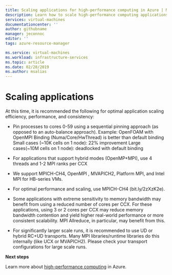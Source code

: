```yaml
---
title: Scaling applications for high-performance computing in Azure | Microsoft Docs
description: Learn how to scale high-performance computing applications for use on Azure VMs. 
services: virtual-machines
documentationcenter: ''
author: githubname
manager: jeconnoc
editor: ''
tags: azure-resource-manager

ms.service: virtual-machines
ms.workload: infrastructure-services
ms.topic: article
ms.date: 02/28/2019
ms.author: msalias
---
```


# Scaling applications

At this time, it is recommended the following for optimal application scaling efficiency, performance, and consistency:

- Pin processes to cores 0-59 using a sequential pinning approach (as opposed to an auto-balance approach). 
	Example: OpenFOAM with OpenMPI
	Binding (Numa/Core/HwThread) is better than default binding
	Small cases (~10K cells on 1 node): 22% improvement
	Large cases(~10M cells on 1 node): deadlocked with default binding

- For applications that support hybrid modes (OpenMP+MPI), use 4 threads and 1-2 MPI ranks per CCX
- We support MPICH-CH4, OpenMPI , MVAPICH2, Platform MPI, and Intel MPI for HB-series VMs.
- For optimal performance and scaling, use MPICH-CH4 (bit.ly/2zXzK2e).
- Some applications with extreme sensitivity to memory bandwidth may benefit from using a reduced number of cores per CCX. For these applications, using 3 or 2 cores per CCX may reduce memory bandwidth contention and yield higher real-world performance or more consistent scalability. MPI Allreduce, in particular, may benefit from this.
- For significantly larger scale runs, it is recommended to use UD or hybrid RC+UD transports. Many MPI libraries/runtime libraries do this internally (like UCX or MVAPICH2). Please check your transport configurations for large scale runs.

**Next steps**

Learn more about [high-performance computing](../../linux/high-performance-computing.md) in Azure.